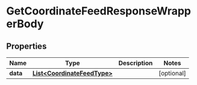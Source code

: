 

# GetCoordinateFeedResponseWrapperBody


## Properties

Name | Type | Description | Notes
------------ | ------------- | ------------- | -------------
**data** | [**List&lt;CoordinateFeedType&gt;**](CoordinateFeedType.md) |  |  [optional]



